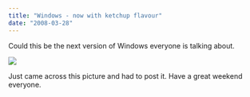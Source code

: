 ```yaml
---
title: "Windows - now with ketchup flavour"
date: "2008-03-28"
---
```


Could this be the next version of Windows everyone is talking about.

![](http://www.media.allerinternett.no/php/obj.phpi?d=x2&o=2577519&w=567&h=0&ee=)

Just came across this picture and had to post it. Have a great weekend everyone.
